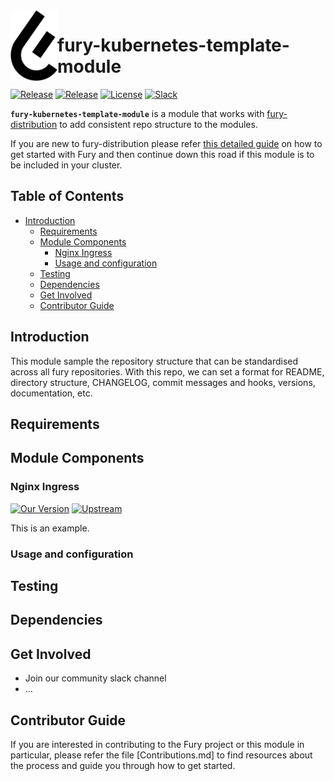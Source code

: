  <img src="fury_logo.png" align="left" width="75"/> 
 
 # fury-kubernetes-template-module

[![Release](https://img.shields.io/github/v/release/nandajavarma/fury-kubernetes-template-module?label=ModuleRelease)]()
[![Release](https://img.shields.io/github/v/release/sighupio/fury-distribution?label=FuryDistributionRelease)]()
[![License](https://img.shields.io/github/license/nandajavarma/fury-kubernetes-template-module)]()
[![Slack](https://img.shields.io/badge/slack-@kubernetes/fury-yellow.svg?logo=slack)]()

<b>`fury-kubernetes-template-module`</b> is a module that works with [fury-distribution](https://github.com/sighupio/fury-distribution) to add consistent repo structure to the modules.

If you are new to fury-distribution please refer [this detailed guide](https://docs.kubernetesfury.com/docs/distribution/) on how to get started with Fury and then continue down this road if this module is to be included in your cluster.

## Table of Contents

* [Introduction](#introduction)
  * [Requirements](#requirements)
  * [Module Components](#module-components)
    + [Nginx Ingress](#nginx-ingress)
    + [Usage and configuration](#usage-and-configuration)
  * [Testing](#testing)
  * [Dependencies](#dependencies)
  * [Get Involved](#get-involved)
  * [Contributor Guide](#contributor-guide)

## Introduction

This module sample the repository structure that can be standardised across all fury repositories. With this repo, we can set a format for
README, directory structure, CHANGELOG, commit messages and hooks, versions, documentation, etc. 

## Requirements

## Module Components

### Nginx Ingress

  [![Our Version](https://img.shields.io/github/v/release/nandajavarma/fury-kubernetes-template-module?label=Version)]() [![Upstream](https://img.shields.io/github/v/release/nandajavarma/fury-kubernetes-template-module?label=UpstreamVersion)]()
  
  This is an example.
  
  ### Usage and configuration
## Testing

## Dependencies

## Get Involved

* Join our community slack channel
* ...

## Contributor Guide

If you are interested in contributing to the Fury project or this module in particular, please refer the file [Contributions.md] to find resources about the process and guide you through how to get started.
  

